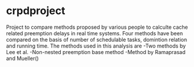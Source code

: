 crpdproject
===========

Project to compare methods proposed by various people to calculte 
cache related preemption delays in real time systems. Four methods
have been compared on the basis of number of schedulable tasks,
domintion relation and running time.
The methods used in this analysis are
-Two methods by Lee et al.
-Non-nested preemption base method 
-Method by Ramaprasad and Mueller()
